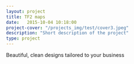 ```yaml
---
layout: project
title: TF2 maps
date:   2015-10-04 10:18:00
project-cover: "/projects_img/test/cover3.jpeg"
description: "Short description of the project"
type: project
---
```


Beautiful, clean designs tailored to your business